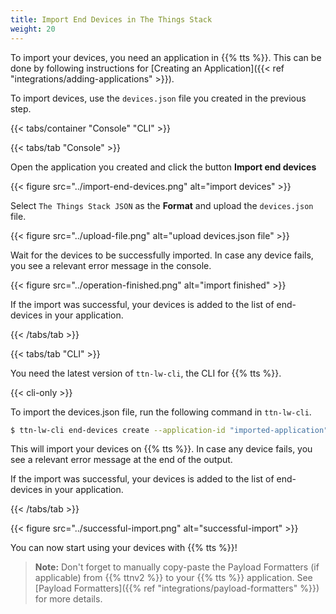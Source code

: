 ```yaml
---
title: Import End Devices in The Things Stack
weight: 20
---
```


To import your devices, you need an application in {{% tts %}}. This can be done by following instructions for [Creating an Application]({{< ref "integrations/adding-applications" >}}).

To import devices, use the `devices.json` file you created in the previous step.

{{< tabs/container "Console" "CLI" >}}

{{< tabs/tab "Console" >}}

Open the application you created and click the button **Import end devices**

{{< figure src="../import-end-devices.png" alt="import devices" >}}

Select `The Things Stack JSON` as the **Format** and upload the `devices.json` file.

{{< figure src="../upload-file.png" alt="upload devices.json file" >}}

Wait for the devices to be successfully imported. In case any device fails, you see a relevant error message in the console.

{{< figure src="../operation-finished.png" alt="import finished" >}}

If the import was successful, your devices is added to the list of end-devices in your application.

{{< /tabs/tab >}}

{{< tabs/tab "CLI" >}}

You need the latest version of `ttn-lw-cli`, the CLI for {{% tts %}}.

{{< cli-only >}}

To import the devices.json file, run the following command in `ttn-lw-cli`.

```bash
$ ttn-lw-cli end-devices create --application-id "imported-application" < devices.json
```

This will import your devices on {{% tts %}}. In case any device fails, you see a relevant error message at the end of the output.

If the import was successful, your devices is added to the list of end-devices in your application.


{{< /tabs/tab >}}


{{< figure src="../successful-import.png" alt="successful-import" >}}

You can now start using your devices with {{% tts %}}!

> **Note:** Don't forget to manually copy-paste the Payload Formatters (if applicable) from {{% ttnv2 %}} to your {{% tts %}} application. See [Payload Formatters]({{% ref "integrations/payload-formatters" %}}) for more details.